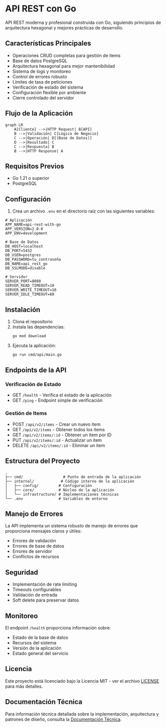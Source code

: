 # API REST con Go

API REST moderna y profesional construida con Go, siguiendo principios de arquitectura hexagonal y mejores prácticas de desarrollo.

## Características Principales

- Operaciones CRUD completas para gestión de items
- Base de datos PostgreSQL
- Arquitectura hexagonal para mejor mantenibilidad
- Sistema de logs y monitoreo
- Control de errores robusto
- Límites de tasa de peticiones
- Verificación de estado del sistema
- Configuración flexible por ambiente
- Cierre controlado del servidor

## Flujo de la Aplicación

```mermaid
graph LR
    A[Cliente] -->|HTTP Request| B[API]
    B -->|Validación| C[Lógica de Negocio]
    C -->|Operación| D[(Base de Datos)]
    D -->|Resultado| C
    C -->|Respuesta| B
    B -->|HTTP Response| A
```

## Requisitos Previos

- Go 1.21 o superior
- PostgreSQL

## Configuración

1. Crea un archivo `.env` en el directorio raíz con las siguientes variables:

```env
# Aplicación
APP_NAME=api-rest-with-go
APP_VERSION=2.0.0
APP_ENV=development

# Base de Datos
DB_HOST=localhost
DB_PORT=5432
DB_USER=postgres
DB_PASSWORD=tu_contraseña
DB_NAME=api_rest_go
DB_SSLMODE=disable

# Servidor
SERVER_PORT=8080
SERVER_READ_TIMEOUT=10
SERVER_WRITE_TIMEOUT=10
SERVER_IDLE_TIMEOUT=60
```

## Instalación

1. Clona el repositorio
2. Instala las dependencias:
   ```bash
   go mod download
   ```
3. Ejecuta la aplicación:
   ```bash
   go run cmd/api/main.go
   ```

## Endpoints de la API

### Verificación de Estado
- GET `/health` - Verifica el estado de la aplicación
- GET `/ping` - Endpoint simple de verificación

### Gestión de Items
- POST `/api/v2/items` - Crear un nuevo item
- GET `/api/v2/items` - Obtener todos los items
- GET `/api/v2/items/:id` - Obtener un item por ID
- PUT `/api/v2/items/:id` - Actualizar un item
- DELETE `/api/v2/items/:id` - Eliminar un item

## Estructura del Proyecto

```
.
├── cmd/                  # Punto de entrada de la aplicación
├── internal/            # Código interno de la aplicación
│   ├── config/         # Configuración
│   ├── core/           # Núcleo de la aplicación
│   └── infrastructure/ # Implementaciones técnicas
└── .env                # Variables de entorno
```

## Manejo de Errores

La API implementa un sistema robusto de manejo de errores que proporciona mensajes claros y útiles:

- Errores de validación
- Errores de base de datos
- Errores de servidor
- Conflictos de recursos

## Seguridad

- Implementación de rate limiting
- Timeouts configurables
- Validación de entrada
- Soft delete para preservar datos

## Monitoreo

El endpoint `/health` proporciona información sobre:
- Estado de la base de datos
- Recursos del sistema
- Versión de la aplicación
- Estado general del servicio

## Licencia

Este proyecto está licenciado bajo la Licencia MIT - ver el archivo [LICENSE](LICENSE) para más detalles.

## Documentación Técnica

Para información técnica detallada sobre la implementación, arquitectura y patrones de diseño, consulta la [Documentación Técnica](TECH_DOC.md).
